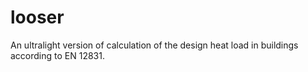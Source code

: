 # looser

An ultralight version of calculation of the design heat load in buildings according to EN 12831.
